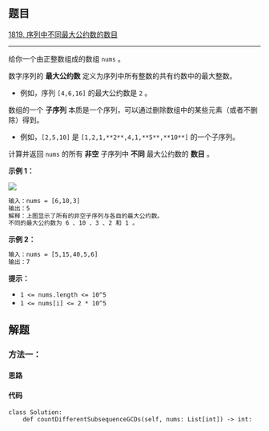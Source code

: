 ## 题目

[1819. 序列中不同最大公约数的数目](https://leetcode.cn/problems/number-of-different-subsequences-gcds/)

---

给你一个由正整数组成的数组 `nums` 。

数字序列的 **最大公约数** 定义为序列中所有整数的共有约数中的最大整数。

-   例如，序列 `[4,6,16]` 的最大公约数是 `2` 。

数组的一个 **子序列** 本质是一个序列，可以通过删除数组中的某些元素（或者不删除）得到。

-   例如，`[2,5,10]` 是 `[1,2,1,**2**,4,1,**5**,**10**]` 的一个子序列。

计算并返回 `nums` 的所有 **非空** 子序列中 **不同** 最大公约数的 **数目** 。



**示例 1：**

![](https://assets.leetcode-cn.com/aliyun-lc-upload/uploads/2021/04/03/image-1.png)
```txt
输入：nums = [6,10,3]
输出：5
解释：上图显示了所有的非空子序列与各自的最大公约数。
不同的最大公约数为 6 、10 、3 、2 和 1 。
```

**示例 2：**

```txt
输入：nums = [5,15,40,5,6]
输出：7
```


**提示：**

-   `1 <= nums.length <= 10^5`
-   `1 <= nums[i] <= 2 * 10^5`



## 解题

### 方法一：

#### 思路



#### 代码

```python3
class Solution:
    def countDifferentSubsequenceGCDs(self, nums: List[int]) -> int:
```
